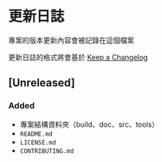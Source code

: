 # 更新日誌

專案的版本更新內容會被記錄在這個檔案

更新日誌的格式將會基於 [Keep a Changelog](http://keepachangelog.com/en/1.0.0/)

## [Unreleased]
### Added
- 專案結構資料夾（build、doc、src、tools）
- `README.md`
- `LICENSE.md`
- `CONTRIBUTING.md`